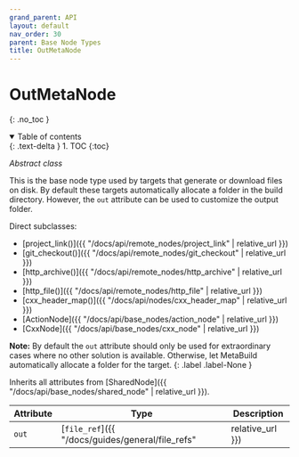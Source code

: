 ```yaml
---
grand_parent: API
layout: default
nav_order: 30
parent: Base Node Types
title: OutMetaNode
---
```


# OutMetaNode
{: .no_toc }


<details open markdown="block">
  <summary>
    Table of contents
  </summary>
  {: .text-delta }
1. TOC
{:toc}
</details>




*Abstract class*

This is the base node type used by targets that generate or download files on disk. By default these targets automatically allocate a folder in the build directory. However, the `out` attribute can be used to customize the output folder.

Direct subclasses:

- [project_link()]({{ "/docs/api/remote_nodes/project_link" | relative_url }})
- [git_checkout()]({{ "/docs/api/remote_nodes/git_checkout" | relative_url }})
- [http_archive()]({{ "/docs/api/remote_nodes/http_archive" | relative_url }})
- [http_file()]({{ "/docs/api/remote_nodes/http_file" | relative_url }})
- [cxx_header_map()]({{ "/docs/api/nodes/cxx_header_map" | relative_url }})
- [ActionNode]({{ "/docs/api/base_nodes/action_node" | relative_url }})
- [CxxNode]({{ "/docs/api/base_nodes/cxx_node" | relative_url }})

**Note:** By default the `out` attribute should only be used for extraordinary cases where no other solution is available. Otherwise, let MetaBuild automatically allocate a folder for the target.
{: .label .label-None }

Inherits all attributes from [SharedNode]({{ "/docs/api/base_nodes/shared_node" | relative_url }}).

| Attribute | Type | Description |
|-----------|------|-------------|
| `out` | [`file_ref`]({{ "/docs/guides/general/file_refs" | relative_url }}) | Defaults to an automatically generated path. Use this to customize the location where the content is generated / downloaded. |
